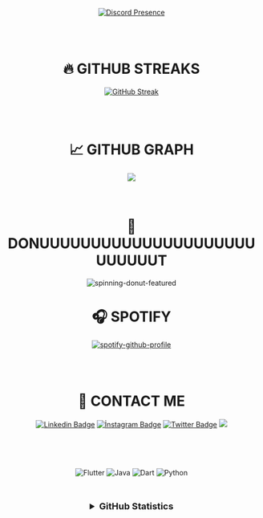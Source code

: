 

<div align = "center">
  
	
	
[![Discord Presence](https://lanyard.cnrad.dev/api/144541504852066304
                            )](https://discord.com/users/144541504852066304)




<br/>
<br/>




	
	
# 🔥 GITHUB STREAKS
	
[![GitHub Streak](https://github-readme-streak-stats.herokuapp.com/?user=Kebabrock0&theme=elegant)](https://git.io/streak-stats)


<br/>
<br/>


# 📈 GITHUB GRAPH

<div  align="center"> <img src="https://activity-graph.herokuapp.com/graph?username=Kebabrock0&theme=elegant" /></div>

<br/> 
<br/>

# 🍩 DONUUUUUUUUUUUUUUUUUUUUUUUUUUUT

![spinning-donut-featured](https://user-images.githubusercontent.com/97029034/147956278-10493ad0-caae-4260-8eb1-7204e5459278.gif)
	
# 🎧 SPOTIFY
	
[![spotify-github-profile](https://spotify-github-profile.vercel.app/api/view?uid=diy4367nwpr70x19t5q70kcfx&cover_image=true&theme=novatorem&bar_color=53b14f&bar_color_cover=false)](https://github.com/kittinan/spotify-github-profile)
	
<br/> 
<br/>

# 📓 CONTACT ME 
	

[![Linkedin Badge](https://img.shields.io/badge/Linkedin-Follow-blue?style=for-the-badge&logo=linkedin)](https://www.linkedin.com/in/rashitkebabrock/) 
[![İnstagram Badge](https://img.shields.io/badge/Instagram-Follow-orange?style=for-the-badge&logo=instagram)](https://www.instagram.com/rashitbu/)
[![Twitter Badge](https://img.shields.io/badge/Twitter-Follow-blue?style=for-the-badge&logo=twitter)](https://www.twitter.com/rashitbu/)
![](https://komarev.com/ghpvc/?username=kebabrock0&color=blue)

<br>
<br>
<br>

![Flutter](https://img.shields.io/badge/flutter-%230175C2.svg?style=for-the-badge&logo=flutter&logoColor=white)
![Java](https://img.shields.io/badge/java-%23ED8B00.svg?style=for-the-badge&logo=java&logoColor=white)
![Dart](https://img.shields.io/badge/dart-%230175C2.svg?style=for-the-badge&logo=dart&logoColor=white)
![Python](https://img.shields.io/badge/python-3670A0?style=for-the-badge&logo=python&logoColor=ffdd54)
	
	
<br>
<br>

<details align="center">
  <summary style="font-weight: bold; font-size: 18px">GitHub Statistics</summary>
<img src="https://github-readme-stats.vercel.app/api?username=kebabrock&show_icons=true&theme=dracula" width="%100" height="150px" alt="stats" />
<img src="https://github-readme-stats.vercel.app/api/top-langs/?username=kebabrock0&layout=compact&theme=dracula" width="%100" height="150px" alt="stats" />
<img src="https://github-profile-trophy.vercel.app/?username=kebabrock0&theme=onedark" width="%100" height="150px" alt="stats" />

</details>
	
	
<div/>
